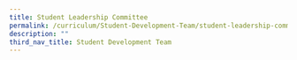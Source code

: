 ```yaml
---
title: Student Leadership Committee
permalink: /curriculum/Student-Development-Team/student-leadership-committee/
description: ""
third_nav_title: Student Development Team
---
```

